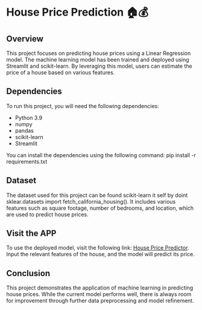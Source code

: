 # House Price Prediction 🏠💰

## Overview
This project focuses on predicting house prices using a Linear Regression model. The machine learning model has been trained and deployed using Streamlit and scikit-learn. By leveraging this model, users can estimate the price of a house based on various features.

## Dependencies
To run this project, you will need the following dependencies:
- Python 3.9
- numpy
- pandas 
- scikit-learn
- Streamlit

You can install the dependencies using the following command:
pip install -r requirements.txt


## Dataset
The dataset used for this project can be found scikit-learn it self by doint sklear.datasets import fetch_california_housing(). It includes various features such as square footage, number of bedrooms, and location, which are used to predict house prices.

## Visit the APP
To use the deployed model, visit the following link: [House Price Predictor](https://housepredictor.streamlit.app/). Input the relevant features of the house, and the model will predict its price.

## Conclusion
This project demonstrates the application of machine learning in predicting house prices. While the current model performs well, there is always room for improvement through further data preprocessing and model refinement.



